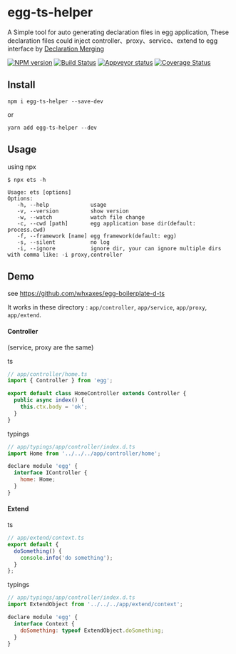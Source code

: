 # egg-ts-helper

A Simple tool for auto generating declaration files in egg application,  These declaration files could inject controller、proxy、service、extend to egg interface by [Declaration Merging](https://www.typescriptlang.org/docs/handbook/declaration-merging.html)

[![NPM version][npm-image]][npm-url]
[![Build Status][travis-image]][travis-url]
[![Appveyor status][appveyor-image]][appveyor-url]
[![Coverage Status][coveralls-image]][coveralls-url]

[npm-image]: https://img.shields.io/npm/v/egg-ts-helper.svg?style=flat-square
[npm-url]: https://npmjs.org/package/egg-ts-helper
[travis-url]: https://travis-ci.org/whxaxes/egg-ts-helper
[travis-image]: http://img.shields.io/travis/whxaxes/egg-ts-helper.svg
[appveyor-url]: https://ci.appveyor.com/project/whxaxes/egg-ts-helper/branch/master
[appveyor-image]: https://ci.appveyor.com/api/projects/status/github/whxaxes/egg-ts-helper?branch=master&svg=true
[coveralls-url]: https://coveralls.io/r/whxaxes/egg-ts-helper
[coveralls-image]: https://img.shields.io/coveralls/whxaxes/egg-ts-helper.svg


## Install

```
npm i egg-ts-helper --save-dev
```

or

```
yarn add egg-ts-helper --dev
```

## Usage

using npx

```
$ npx ets -h

Usage: ets [options]
Options:
   -h, --help             usage
   -v, --version          show version
   -w, --watch            watch file change
   -c, --cwd [path]       egg application base dir(default: process.cwd)
   -f, --framework [name] egg framework(default: egg)
   -s, --silent           no log
   -i, --ignore           ignore dir, your can ignore multiple dirs with comma like: -i proxy,controller
```

## Demo

see https://github.com/whxaxes/egg-boilerplate-d-ts

It works in these directory : `app/controller`, `app/service`, `app/proxy`, `app/extend`.

#### Controller

(service, proxy are the same)

ts

```js
// app/controller/home.ts
import { Controller } from 'egg';

export default class HomeController extends Controller {
  public async index() {
    this.ctx.body = 'ok';
  }
}
```

typings

```js
// app/typings/app/controller/index.d.ts
import Home from '../../../app/controller/home';

declare module 'egg' {
  interface IController {
    home: Home;
  }
}
```

#### Extend

ts

```js
// app/extend/context.ts
export default {
  doSomething() {
    console.info('do something');
  }
};
```

typings

```js
// app/typings/app/controller/index.d.ts
import ExtendObject from '../../../app/extend/context';

declare module 'egg' {
  interface Context {
    doSomething: typeof ExtendObject.doSomething;
  }
}
```


